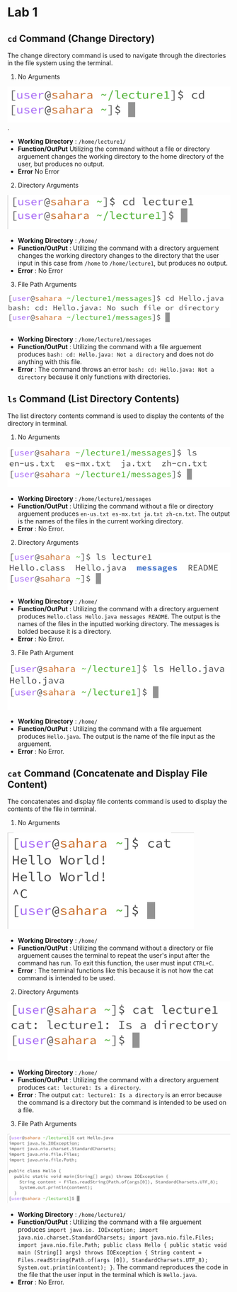 # Lab 1

## `cd` Command (Change Directory)

The change directory command is used to navigate through the directories in the file system using the terminal.

1. No Arguments
   
![Image](cd_noarg.png).

* **Working Directory** : `/home/lecture1/`
* **Function/OutPut** Utilizing the command without a file or directory arguement changes the working directory to the home directory of the user, but produces no output.
* **Error** No Error

2. Directory Arguments
   
![Image](cd_directoryarg.png)

* **Working Directory** : `/home/`
* **Function/OutPut** : Utilizing the command with a directory arguement changes the working directory changes to the directory that the user input in this case from `/home` to `/home/lecture1`, but produces no output.
* **Error** : No Error

3. File Path Arguments
   
![Image](cd_filearg.png)

* **Working Directory** : `/home/lecture1/messages`
* **Function/OutPut** : Utilizing the command with a file arguement produces `bash: cd: Hello.java: Not a directory` and does not do anything with this file. 
* **Error** : The command throws an error `bash: cd: Hello.java: Not a directory` because it only functions with directories.

## `ls` Command (List Directory Contents)

The list directory contents command is used to display the contents of the directory in terminal. 

1. No Arguments
   
 ![Image](ls_noarg.png)

* **Working Directory** : `/home/lecture1/messages`
* **Function/OutPut** : Utilizing the command without a file or directory arguement produces `en-us.txt es-mx.txt ja.txt zh-cn.txt`. The output is the names of the files in the current working directory. 
* **Error** : No Error.


2. Directory Arguments
   
 ![Image](ls_directoryarg.png)

* **Working Directory** : `/home/`
* **Function/OutPut** : Utilizing the command with a directory arguement produces `Hello.class Hello.java messages README`. The output is the names of the files in the inputted working directory. The messages is bolded because it is a directory.  
* **Error** : No Error.

3. File Path Argument
   
 ![Image](ls_filearg.png)

* **Working Directory** : `/home/`
* **Function/OutPut** : Utilizing the command with a file arguement produces `Hello.java`. The output is the name of the file input as the arguement.  
* **Error** : No Error.

## `cat` Command (Concatenate and Display File Content)

The concatenates and display file contents command is used to display the contents of the file in terminal. 

1. No Arguments
   
 ![Image](cat_noarg.png)

* **Working Directory** : `/home/`
* **Function/OutPut** : Utilizing the command without a directory or file arguement causes the terminal to repeat the user's input after the command has run. To exit this function, the user must input `CTRL+C`. 
* **Error** : The terminal functions like this because it is not how the cat command is intended to be used.
  
2. Directory Arguments
   
 ![Image](cat_directoryarg.png)

* **Working Directory** : `/home/`
* **Function/OutPut** : Utilizing the command with a directory arguement produces `cat: lecture1: Is a directory`. 
* **Error** : The output `cat: lecture1: Is a directory` is an error because the command is a directory but the command is intended to be used on a file.

3. File Path Arguments
   
![Image](cat_filearg.png)

* **Working Directory** : `/home/lecture1/`
* **Function/OutPut** : Utilizing the command with a file arguement produces
`import java.io. IOException;
import java.nio.charset.StandardCharsets;
import java.nio.file.Files;
import java.nio.file.Path;
public class Hello {
public static void main (String[] args) throws IOException {
String content = Files.readString(Path.of(args [0]), StandardCharsets.UTF_8);
System.out.printin(content);
}`. The command reproduces the code in the file that the user input in the terminal which is `Hello.java`.
* **Error** : No Error.
